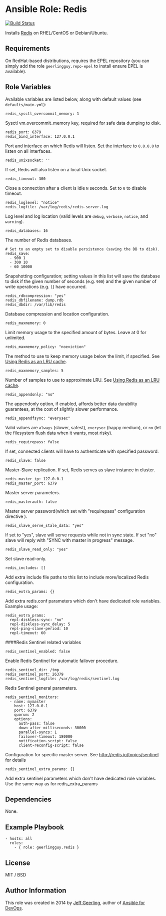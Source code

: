# Ansible Role: Redis

[![Build Status](https://travis-ci.org/geerlingguy/ansible-role-redis.svg?branch=master)](https://travis-ci.org/geerlingguy/ansible-role-redis)

Installs [Redis](http://redis.io/) on RHEL/CentOS or Debian/Ubuntu.

## Requirements

On RedHat-based distributions, requires the EPEL repository (you can simply add the role `geerlingguy.repo-epel` to install ensure EPEL is available).

## Role Variables

Available variables are listed below, along with default values (see `defaults/main.yml`):

    redis_sysctl_overcommit_memory: 1

Sysctl vm.overcommit_memory key, required for safe data dumping to disk.

    redis_port: 6379
    redis_bind_interface: 127.0.0.1

Port and interface on which Redis will listen. Set the interface to `0.0.0.0` to listen on all interfaces.

    redis_unixsocket: ''

If set, Redis will also listen on a local Unix socket.

    redis_timeout: 300

Close a connection after a client is idle `N` seconds. Set to `0` to disable timeout.

    redis_loglevel: "notice"
    redis_logfile: /var/log/redis/redis-server.log

Log level and log location (valid levels are `debug`, `verbose`, `notice`, and `warning`).

    redis_databases: 16

The number of Redis databases.

    # Set to an empty set to disable persistence (saving the DB to disk).
    redis_save:
      - 900 1
      - 300 10
      - 60 10000

Snapshotting configuration; setting values in this list will save the database to disk if the given number of seconds (e.g. `900`) and the given number of write operations (e.g. `1`) have occurred.

    redis_rdbcompression: "yes"
    redis_dbfilename: dump.rdb
    redis_dbdir: /var/lib/redis

Database compression and location configuration.

    redis_maxmemory: 0

Limit memory usage to the specified amount of bytes. Leave at 0 for unlimited.

    redis_maxmemory_policy: "noeviction"

The method to use to keep memory usage below the limit, if specified. See [Using Redis as an LRU cache](http://redis.io/topics/lru-cache).

    redis_maxmemory_samples: 5

Number of samples to use to approximate LRU. See [Using Redis as an LRU cache](http://redis.io/topics/lru-cache).

    redis_appendonly: "no"

The appendonly option, if enabled, affords better data durability guarantees, at the cost of slightly slower performance.

    redis_appendfsync: "everysec"

Valid values are `always` (slower, safest), `everysec` (happy medium), or `no` (let the filesystem flush data when it wants, most risky).

    redis_requirepass: false

If set, connected clients will have to authenticate with specified password. 


    redis_slave: false

Master-Slave replication. If set, Redis serves as slave instance in cluster.

    redis_master_ip: 127.0.0.1
    redis_master_port: 6379

Master server parameters.

    redis_masterauth: false

Master server password(which set with "requirepass" configuration directive ).

    redis_slave_serve_stale_data: "yes"

If set to "yes", slave will serve requests while not in sync state. If set "no" slave will reply with "SYNC with master in progress" message.

    redis_slave_read_only: "yes"

Set slave read-only.

    redis_includes: []

Add extra include file paths to this list to include more/localized Redis configuration.

    redis_extra_params: {}

Add extra redis.conf parameters which don't have dedicated role variables. Example usage:

    redis_extra_prams:
      repl-diskless-sync: "no"
      repl-diskless-sync_delay: 5
      repl-ping-slave-period: 10
      repl-timeout: 60

####Redis Sentinel related variables

    redis_sentinel_enabled: false

Enable Redis Sentinel for automatic failover procedure.

    redis_sentinel_dir: /tmp
    redis_sentinel_port: 26379
    redis_sentinel_logfile: /var/log/redis/sentinel.log

Redis Sentinel general parameters.

    redis_sentinel_monitors:
      - name: mymaster
        host: 127.0.0.1
        port: 6379
        quorum: 2
        options: 
          auth-pass: false
          down-after-milliseconds: 30000
          parallel-syncs: 1
          failover-timeout: 180000
          notification-script: false
          client-reconfig-script: false

Configuration for specific master server. See http://redis.io/topics/sentinel for details

    redis_sentinel_extra_params: {}

Add extra sentinel parameters which don't have dedicated role variables. Use the same way as for redis_extra_params

## Dependencies

None.

## Example Playbook

    - hosts: all
      roles:
        - { role: geerlingguy.redis }

## License

MIT / BSD

## Author Information

This role was created in 2014 by [Jeff Geerling](http://jeffgeerling.com/), author of [Ansible for DevOps](http://ansiblefordevops.com/).

